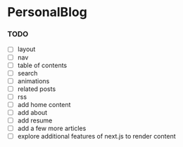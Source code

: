 # PersonalBlog

### TODO

- [ ] layout
- [ ] nav
- [ ] table of contents
- [ ] search
- [ ] animations
- [ ] related posts
- [ ] rss
- [ ] add home content
- [ ] add about
- [ ] add resume
- [ ] add a few more articles
- [ ] explore additional features of next.js to render content
